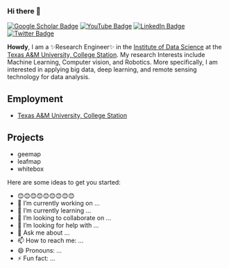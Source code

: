 ### Hi there 👋

[![Google Scholar Badge](https://img.shields.io/badge/badge-Google--Scholar-blue)](https://scholar.google.com/citations?user=x-xBjiwAAAAJ&hl=en&oi=ao)
[![YouTube Badge](https://img.shields.io/badge/My-YouTube-red)](https://www.youtube.com/channel/UCb6fPItDICqCD8GXhQyaTLw)
[![LinkedIn Badge](https://img.shields.io/badge/My-LinkedIn-blue)](https://www.linkedin.com/in/haoyu-niu-b12834a4/)
[![Twitter Badge](https://img.shields.io/twitter/follow/giswqs?style=social)](https://twitter.com/Haoyu__Niu)


**Howdy**, I am a ✨Research Engineer✨ in the [Institute of Data Science](https://tamids.tamu.edu/) at the [Texas A&M University, College Station](https://www.tamu.edu/). My research Interests include Machine Learning, Computer vision, and Robotics. More specifically, I am interested in applying big data, deep learning, and remote sensing technology for data analysis.  

## Employment
- [Texas A&M University, College Station](https://tamids.tamu.edu/)

## Projects
- geemap
- leafmap
- whitebox

Here are some ideas to get you started:

- 😊😊😊😊😊😊😊😊😊
- 🔭 I’m currently working on ...
- 🌱 I’m currently learning ...
- 👯 I’m looking to collaborate on ...
- 🤔 I’m looking for help with ...
- 💬 Ask me about ...
- 📫 How to reach me: ...
- 😄 Pronouns: ...
- ⚡ Fun fact: ...

